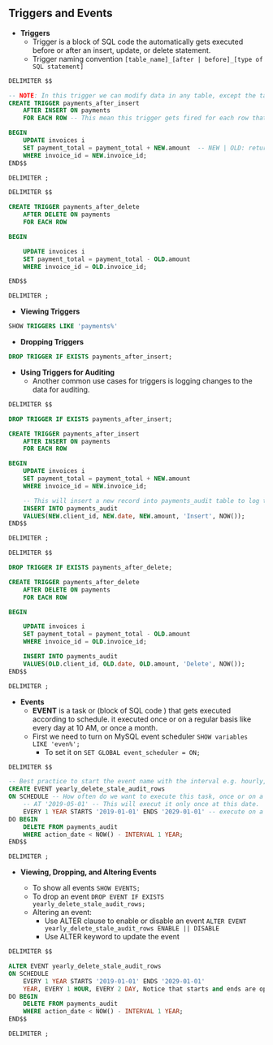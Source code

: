 ## Triggers and Events

-   **Triggers**
    -   Trigger is a block of SQL code the automatically gets executed before or after an insert, update, or delete statement.
    -   Trigger naming convention `[table_name]_[after | before]_[type of SQL statement]`

```sql
DELIMITER $$

-- NOTE: In this trigger we can modify data in any table, except the table that this trigger is for
CREATE TRIGGER payments_after_insert
	AFTER INSERT ON payments
    FOR EACH ROW -- This mean this trigger gets fired for each row that affected.

BEGIN
	UPDATE invoices i
    SET payment_total = payment_total + NEW.amount  -- NEW | OLD: return the new recored that was inserted
	WHERE invoice_id = NEW.invoice_id;
END$$

DELIMITER ;
```

```sql
DELIMITER $$

CREATE TRIGGER payments_after_delete
	AFTER DELETE ON payments
    FOR EACH ROW

BEGIN

	UPDATE invoices i
    SET payment_total = payment_total - OLD.amount
	WHERE invoice_id = OLD.invoice_id;

END$$

DELIMITER ;
```

-   **Viewing Triggers**

```sql
SHOW TRIGGERS LIKE 'payments%'
```

-   **Dropping Triggers**

```SQL
DROP TRIGGER IF EXISTS payments_after_insert;
```

-   **Using Triggers for Auditing**
    -   Another common use cases for triggers is logging changes to the data for auditing.

```SQL
DELIMITER $$

DROP TRIGGER IF EXISTS payments_after_insert;

CREATE TRIGGER payments_after_insert
	AFTER INSERT ON payments
    FOR EACH ROW

BEGIN
	UPDATE invoices i
    SET payment_total = payment_total + NEW.amount
	WHERE invoice_id = NEW.invoice_id;

    -- This will insert a new record into payments_audit table to log the new changes on payments table
    INSERT INTO payments_audit
    VALUES(NEW.client_id, NEW.date, NEW.amount, 'Insert', NOW());
END$$

DELIMITER ;
```

```SQL
DELIMITER $$

DROP TRIGGER IF EXISTS payments_after_delete;

CREATE TRIGGER payments_after_delete
	AFTER DELETE ON payments
    FOR EACH ROW

BEGIN

	UPDATE invoices i
    SET payment_total = payment_total - OLD.amount
	WHERE invoice_id = OLD.invoice_id;

    INSERT INTO payments_audit
    VALUES(OLD.client_id, OLD.date, OLD.amount, 'Delete', NOW());
END$$

DELIMITER ;
```

-   **Events**
    -   **EVENT** is a task or (block of SQL code ) that gets executed according to schedule. it executed once or on a regular basis like every day at 10 AM, or once a month.
    -   First we need to turn on MySQL event scheduler `SHOW variables LIKE 'even%';`
        -   To set it on `SET GLOBAL event_scheduler = ON;`

```sql
DELIMITER $$

-- Best practice to start the event name with the interval e.g. hourly, monthly, daily
CREATE EVENT yearly_delete_stale_audit_rows
ON SCHEDULE -- How often do we want to execute this task, once or on a regular basis
	-- AT '2019-05-01' -- This will execut it only once at this date.
    EVERY 1 YEAR STARTS '2019-01-01' ENDS '2029-01-01' -- execute on a regular basis, e.g. EVERY 1 YEAR, EVERY 1 HOUR, EVERY 2 DAY, Notice that starts and ends are optional
DO BEGIN
    DELETE FROM payments_audit
    WHERE action_date < NOW() - INTERVAL 1 YEAR;
END$$

DELIMITER ;
```

-   **Viewing, Dropping, and Altering Events**

    -   To show all events `SHOW EVENTS;`
    -   To drop an event `DROP EVENT IF EXISTS yearly_delete_stale_audit_rows;`
    -   Altering an event:
        -   Use ALTER clause to enable or disable an event `ALTER EVENT yearly_delete_stale_audit_rows ENABLE || DISABLE`
        -   Use ALTER keyword to update the event

```sql
DELIMITER $$

ALTER EVENT yearly_delete_stale_audit_rows
ON SCHEDULE
    EVERY 1 YEAR STARTS '2019-01-01' ENDS '2029-01-01'
    YEAR, EVERY 1 HOUR, EVERY 2 DAY, Notice that starts and ends are optional
DO BEGIN
    DELETE FROM payments_audit
    WHERE action_date < NOW() - INTERVAL 1 YEAR;
END$$

DELIMITER ;
```
